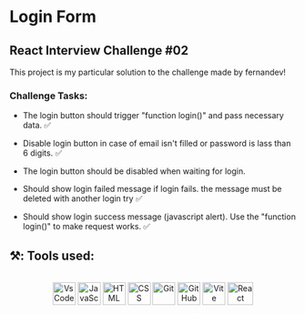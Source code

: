 # Login Form

## React Interview Challenge #02

This project is my particular solution to the challenge made by fernandev!

### Challenge Tasks:

* The login button should trigger "function login()" and pass necessary data. ✅ </p> 
* Disable login button in case of email isn't filled or password is lass than 6 digits. ✅ </p> 
* The login button should be disabled when waiting for login.  </p> 
* Should show login failed message if login fails. the message must be deleted with another login try ✅ </p> 
* Should show login success message (javascript alert). Use the "function login()" to make request works. ✅ </p> 




## ⚒️: Tools used:

</div>


 <div style="display: inline_block" align = "center"><br>

  <img align="center" alt="VsCode " height="40" width="40" src="https://cdn.icon-icons.com/icons2/2107/PNG/512/file_type_vscode_icon_130084.png" />
  <img align="center" alt="JavaScript" height="40" width="40" src="https://cdn.jsdelivr.net/gh/devicons/devicon/icons/javascript/javascript-original.svg" />

  <img align="center" alt="HTML" height="40" width="40" src="https://cdn.jsdelivr.net/gh/devicons/devicon/icons/html5/html5-original.svg" />
  <img align="center" alt="CSS" height="40" width="40" src="https://cdn.jsdelivr.net/gh/devicons/devicon/icons/css3/css3-original.svg"/>

  <img align="center" alt="Git" height="40" width="40" src="https://git-scm.com/images/logos/downloads/Git-Icon-1788C.png" />
  <img align="center" alt="GitHub" height="40" width="40" src="https://cdn-icons-png.flaticon.com/512/25/25231.png" />

  <img align="center" alt="Vite" height="40" width="40" src="https://cdn.worldvectorlogo.com/logos/vitejs.svg" />
  <img align="center" alt="React " height="40" width="45" src="https://upload.wikimedia.org/wikipedia/commons/thumb/a/a7/React-icon.svg/2300px-React-icon.svg.png" />
            
</div>
